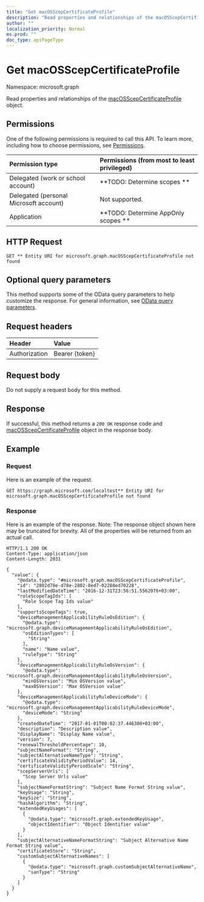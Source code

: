 ```yaml
---
title: "Get macOSScepCertificateProfile"
description: "Read properties and relationships of the macOSScepCertificateProfile object."
author: ""
localization_priority: Normal
ms.prod: ""
doc_type: apiPageType
---
```


# Get macOSScepCertificateProfile

Namespace: microsoft.graph

Read properties and relationships of the [macOSScepCertificateProfile](../resources/macosscepcertificateprofile.md) object.

## Permissions
One of the following permissions is required to call this API. To learn more, including how to choose permissions, see [Permissions](/concepts/permissions-reference.md).

|Permission type|Permissions (from most to least privileged)|
|:---|:---|
|Delegated (work or school account)|**TODO: Determine scopes **|
|Delegated (personal Microsoft account)|Not supported.|
|Application|**TODO: Determine AppOnly scopes **|

## HTTP Request
<!-- {
  "blockType": "ignored"
}
-->
``` http
GET ** Entity URI for microsoft.graph.macOSScepCertificateProfile not found
```

## Optional query parameters
This method supports some of the OData query parameters to help customize the response. For general information, see [OData query parameters](/graph/query-parameters).

## Request headers
|Header|Value|
|:---|:---|
|Authorization|Bearer {token}|

## Request body
Do not supply a request body for this method.

## Response
If successful, this method returns a `200 OK` response code and [macOSScepCertificateProfile](../resources/macosscepcertificateprofile.md) object in the response body.

## Example

### Request
Here is an example of the request.
<!-- {
  "blockType": "request",
  "name": "get_macosscepcertificateprofile"
}
-->
``` http
GET https://graph.microsoft.com/localtest** Entity URI for microsoft.graph.macOSScepCertificateProfile not found
```

### Response
Here is an example of the response. Note: The response object shown here may be truncated for brevity. All of the properties will be returned from an actual call.
<!-- {
  "blockType": "response",
  "truncated": true,
  "@odata.type": "microsoft.graph.macOSScepCertificateProfile"
}
-->
``` http
HTTP/1.1 200 OK
Content-Type: application/json
Content-Length: 2031

{
  "value": {
    "@odata.type": "#microsoft.graph.macOSScepCertificateProfile",
    "id": "2802d78e-d78e-2802-8ed7-02288ed70228",
    "lastModifiedDateTime": "2016-12-31T23:56:51.5562076+03:00",
    "roleScopeTagIds": [
      "Role Scope Tag Ids value"
    ],
    "supportsScopeTags": true,
    "deviceManagementApplicabilityRuleOsEdition": {
      "@odata.type": "microsoft.graph.deviceManagementApplicabilityRuleOsEdition",
      "osEditionTypes": [
        "String"
      ],
      "name": "Name value",
      "ruleType": "String"
    },
    "deviceManagementApplicabilityRuleOsVersion": {
      "@odata.type": "microsoft.graph.deviceManagementApplicabilityRuleOsVersion",
      "minOSVersion": "Min OSVersion value",
      "maxOSVersion": "Max OSVersion value"
    },
    "deviceManagementApplicabilityRuleDeviceMode": {
      "@odata.type": "microsoft.graph.deviceManagementApplicabilityRuleDeviceMode",
      "deviceMode": "String"
    },
    "createdDateTime": "2017-01-01T00:02:37.446308+03:00",
    "description": "Description value",
    "displayName": "Display Name value",
    "version": 7,
    "renewalThresholdPercentage": 10,
    "subjectNameFormat": "String",
    "subjectAlternativeNameType": "String",
    "certificateValidityPeriodValue": 14,
    "certificateValidityPeriodScale": "String",
    "scepServerUrls": [
      "Scep Server Urls value"
    ],
    "subjectNameFormatString": "Subject Name Format String value",
    "keyUsage": "String",
    "keySize": "String",
    "hashAlgorithm": "String",
    "extendedKeyUsages": [
      {
        "@odata.type": "microsoft.graph.extendedKeyUsage",
        "objectIdentifier": "Object Identifier value"
      }
    ],
    "subjectAlternativeNameFormatString": "Subject Alternative Name Format String value",
    "certificateStore": "String",
    "customSubjectAlternativeNames": [
      {
        "@odata.type": "microsoft.graph.customSubjectAlternativeName",
        "sanType": "String"
      }
    ]
  }
}
```

